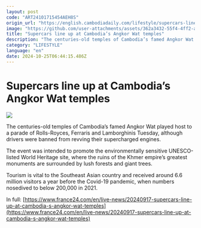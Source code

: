 ```yaml
---
layout: post
code: "ART24101715454AEH8S"
origin_url: "https://english.cambodiadaily.com/lifestyle/supercars-line-up-at-cambodias-angkor-wat-temples-189368/"
image: "https://github.com/user-attachments/assets/362a3432-55f4-4ff2-a2e7-07eff09305ca"
title: "Supercars line up at Cambodia’s Angkor Wat temples"
description: "The centuries-old temples of Cambodia’s famed Angkor Wat played host to a parade of Rolls-Royces, Ferraris and Lamborghinis Tuesday, although drivers were banned from revving their supercharged engines. The event was intended to promote the environmentally sensitive UNESCO-listed World Heritage site, where the ruins of the Khmer empire’s greatest monuments are surrounded by lush forests […]"
category: "LIFESTYLE"
language: "en"
date: 2024-10-25T06:44:15.486Z
---
```


# Supercars line up at Cambodia’s Angkor Wat temples

 ![](https://github.com/user-attachments/assets/a476fb6a-a4f7-427b-834c-fbc7cd0eb445)

The centuries-old temples of Cambodia’s famed Angkor Wat played host to a parade of Rolls-Royces, Ferraris and Lamborghinis Tuesday, although drivers were banned from revving their supercharged engines.

The event was intended to promote the environmentally sensitive UNESCO-listed World Heritage site, where the ruins of the Khmer empire’s greatest monuments are surrounded by lush forests and giant trees.

Tourism is vital to the Southeast Asian country and received around 6.6 million visitors a year before the Covid-19 pandemic, when numbers nosedived to below 200,000 in 2021.

In full: [https://www.france24.com/en/live-news/20240917-supercars-line-up-at-cambodia-s-angkor-wat-temples](https://www.france24.com/en/live-news/20240917-supercars-line-up-at-cambodia-s-angkor-wat-temples)